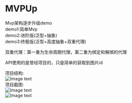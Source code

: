 # MVPUp
Mvp架构逐步升级demo  
demo1:简单Mvp  
demo2:进阶版(泛型+抽象)  
demo3:终极版(泛型+高度抽象+双重代理)  

双重代理：第一重为生命周期代理，第二重为绑定和解绑的代理  

API使用的是曾经项目的，只是简单的获取到图片id  

项目结构:  
![Image text](https://github.com/tanglongfei/MVPUp/blob/master/art/jiegou.png)  
项目截图:  
![Image text](https://github.com/tanglongfei/MVPUp/blob/master/art/jietu2.png)  
![Image text](https://github.com/tanglongfei/MVPUp/blob/master/art/jietu1.png)
